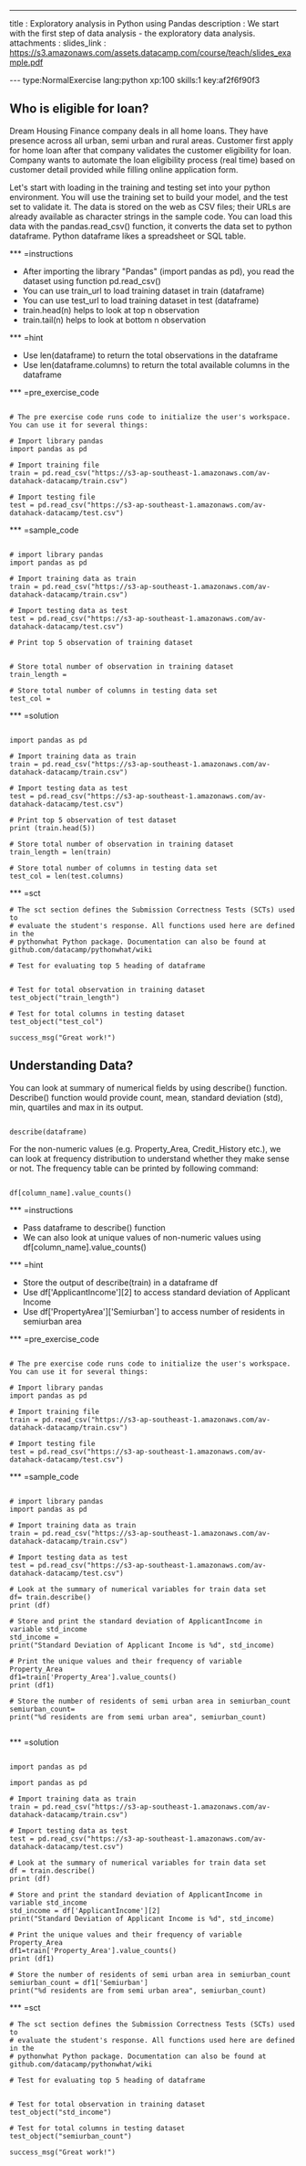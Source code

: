 ---
title       : Exploratory analysis in Python using Pandas
description : We start with the first step of data analysis - the exploratory data analysis.
attachments :
  slides_link : https://s3.amazonaws.com/assets.datacamp.com/course/teach/slides_example.pdf

--- type:NormalExercise lang:python xp:100 skills:1 key:af2f6f90f3
## Who is eligible for loan?

Dream Housing Finance company deals in all home loans. They have presence across all urban, semi urban and rural areas. Customer first apply for home loan after that company validates the customer eligibility for loan. Company wants to automate the loan eligibility process (real time) based on customer detail provided while filling online application form.  

Let's start with loading in the training and testing set into your python environment. You will use the training set to build your model, and the test set to validate it. The data is stored on the web as CSV files; their URLs are already available as character strings in the sample code. You can load this data with the pandas.read_csv() function, it converts the data set to python dataframe. Python dataframe likes a spreadsheet or SQL table.


*** =instructions
- After importing the library "Pandas" (import pandas as pd), you read the dataset using function pd.read_csv()
- You can use train_url to load training dataset in train (dataframe)
- You can use test_url to load training dataset in test (dataframe)
- train.head(n) helps to look at top n observation
- train.tail(n) helps to look at bottom n observation


*** =hint
- Use len(dataframe) to return the total observations in the dataframe 
- Use len(dataframe.columns) to return the total available columns in the dataframe


*** =pre_exercise_code

```{python}

# The pre exercise code runs code to initialize the user's workspace. You can use it for several things:

# Import library pandas
import pandas as pd

# Import training file
train = pd.read_csv("https://s3-ap-southeast-1.amazonaws.com/av-datahack-datacamp/train.csv")

# Import testing file
test = pd.read_csv("https://s3-ap-southeast-1.amazonaws.com/av-datahack-datacamp/test.csv")

```

*** =sample_code

```{python}

# import library pandas
import pandas as pd

# Import training data as train
train = pd.read_csv("https://s3-ap-southeast-1.amazonaws.com/av-datahack-datacamp/train.csv")

# Import testing data as test
test = pd.read_csv("https://s3-ap-southeast-1.amazonaws.com/av-datahack-datacamp/test.csv")

# Print top 5 observation of training dataset


# Store total number of observation in training dataset
train_length =

# Store total number of columns in testing data set
test_col = 

```

*** =solution

```{python}

import pandas as pd

# Import training data as train
train = pd.read_csv("https://s3-ap-southeast-1.amazonaws.com/av-datahack-datacamp/train.csv")

# Import testing data as test
test = pd.read_csv("https://s3-ap-southeast-1.amazonaws.com/av-datahack-datacamp/test.csv")

# Print top 5 observation of test dataset
print (train.head(5))

# Store total number of observation in training dataset
train_length = len(train)

# Store total number of columns in testing data set
test_col = len(test.columns)

```

*** =sct

```{python}
# The sct section defines the Submission Correctness Tests (SCTs) used to
# evaluate the student's response. All functions used here are defined in the 
# pythonwhat Python package. Documentation can also be found at github.com/datacamp/pythonwhat/wiki

# Test for evaluating top 5 heading of dataframe


# Test for total observation in training dataset
test_object("train_length")

# Test for total columns in testing dataset
test_object("test_col")

success_msg("Great work!")
```


## Understanding Data?

You can look at summary of numerical fields by using describe() function. Describe() function would provide count, mean, standard deviation (std), min, quartiles and max in its output.

```{python}

describe(dataframe)

```
For the non-numeric values (e.g. Property_Area, Credit_History etc.), we can look at frequency distribution to understand whether they make sense or not. The frequency table can be printed by following command:

```{python}

df[column_name].value_counts()

```

*** =instructions

- Pass dataframe to describe() function 
- We can also look at unique values of non-numeric values using df[column_name].value_counts()


*** =hint
- Store the output of describe(train) in a dataframe df 
- Use df['ApplicantIncome'][2] to access standard deviation of Applicant Income
- Use df['PropertyArea']['Semiurban'] to access number of residents in semiurban area


*** =pre_exercise_code

```{python}

# The pre exercise code runs code to initialize the user's workspace. You can use it for several things:

# Import library pandas
import pandas as pd

# Import training file
train = pd.read_csv("https://s3-ap-southeast-1.amazonaws.com/av-datahack-datacamp/train.csv")

# Import testing file
test = pd.read_csv("https://s3-ap-southeast-1.amazonaws.com/av-datahack-datacamp/test.csv")

```

*** =sample_code

```{python}

# import library pandas
import pandas as pd

# Import training data as train
train = pd.read_csv("https://s3-ap-southeast-1.amazonaws.com/av-datahack-datacamp/train.csv")

# Import testing data as test
test = pd.read_csv("https://s3-ap-southeast-1.amazonaws.com/av-datahack-datacamp/test.csv")

# Look at the summary of numerical variables for train data set
df= train.describe()
print (df)

# Store and print the standard deviation of ApplicantIncome in variable std_income
std_income = 
print("Standard Deviation of Applicant Income is %d", std_income)

# Print the unique values and their frequency of variable Property_Area
df1=train['Property_Area'].value_counts()
print (df1)

# Store the number of residents of semi urban area in semiurban_count
semiurban_count=
print("%d residents are from semi urban area", semiurban_count)


```

*** =solution

```{python}

import pandas as pd

import pandas as pd

# Import training data as train
train = pd.read_csv("https://s3-ap-southeast-1.amazonaws.com/av-datahack-datacamp/train.csv")

# Import testing data as test
test = pd.read_csv("https://s3-ap-southeast-1.amazonaws.com/av-datahack-datacamp/test.csv")

# Look at the summary of numerical variables for train data set
df = train.describe()
print (df)

# Store and print the standard deviation of ApplicantIncome in variable std_income
std_income = df['ApplicantIncome'][2]
print("Standard Deviation of Applicant Income is %d", std_income)

# Print the unique values and their frequency of variable Property_Area
df1=train['Property_Area'].value_counts()
print (df1)

# Store the number of residents of semi urban area in semiurban_count
semiurban_count = df1['Semiurban']
print("%d residents are from semi urban area", semiurban_count)

```

*** =sct

```{python}
# The sct section defines the Submission Correctness Tests (SCTs) used to
# evaluate the student's response. All functions used here are defined in the 
# pythonwhat Python package. Documentation can also be found at github.com/datacamp/pythonwhat/wiki

# Test for evaluating top 5 heading of dataframe


# Test for total observation in training dataset
test_object("std_income")

# Test for total columns in testing dataset
test_object("semiurban_count")

success_msg("Great work!")
```

